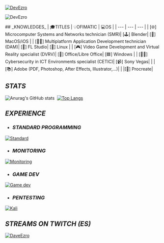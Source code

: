 [![DevEzro](https://svg-banners.vercel.app/api?type=glitch&text1=DEVEZRO&width=1200&height=100)](https://github.com/Akshay090/svg-banners)
<p align="left"> <img src="https://komarev.com/ghpvc/?username=flyyt4&label=Profile%20views&color=00ffbb&style=flat" alt="DevEzro" /> </p>
## _KNOWLEDGES_
| 🎓TITLES | 💡OFIMATIC | 💻OS |
| --- | --- | --- |
| [🌐] Microcomputer Systems and Networks technician (SMR)| [🕹] Blender| [🍎] MacOS/iOS |
| [👨‍💻] Multiplatform Application Development technician (DAM)| [🎵] FL Studio| [🐧] Linux |
| [🎮] Video Game Development and Virtual Reality specialist (DVRV)| [📄] Office/Libre Office| [🟦] Windows |
| [🕵️‍♂️] Cybersecurity in ICT Environments specialist (CETIC)| [📹] Sony Vegas|
| |[📚] Adobe (PDF, Photoshop, After Effects, Illustrator,...)|
| |[🎨] Procreate|

## _STATS_
![Anurag's GitHub stats](https://github-readme-stats.vercel.app/api?username=DevEzro&show_icons=true&theme=cobalt)  [![Top Langs](https://github-readme-stats.vercel.app/api/top-langs/?username=DevEzro&layout=compact&count_private=true&theme=radical)](https://github.com/anuraghazra/github-readme-stats)

## _EXPERIENCE_
- ### _STANDARD PROGRAMMING_  
[![Standard](https://skillicons.dev/icons?i=java,js,html,css,c,dotnet,python)](https://skillicons.dev)

- ### _MONITORING_  
[![Monitoring](https://skillicons.dev/icons?i=docker,jenkins,grafana,prometheus,selenium)](https://skillicons.dev)

- ### _GAME DEV_  
[![Game dev](https://skillicons.dev/icons?i=c,unity,unreal,blender)](https://skillicons.dev)

- ### _PENTESTING_  
[![Kali](https://skillicons.dev/icons?i=kali)](https://skillicons.dev)

## _STREAMS ON TWITCH (ES)_
[![DaveEzro](https://static-cdn.jtvnw.net/jtv_user_pictures/428caacc-75a2-4c27-95c6-8dcacf93922e-profile_image-70x70.png 'DaveEzro')](https://twitch.com/daveezro)

